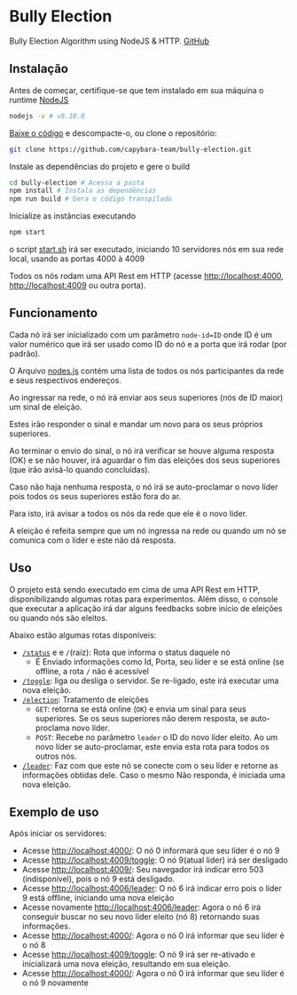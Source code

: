 # Bully Election

Bully Election Algorithm using NodeJS & HTTP. [GitHub](https://github.com/capybara-team/bully-election)

## Instalação

Antes de começar, certifique-se que tem instalado em sua máquina o runtime [NodeJS](https://nodejs.org/en/)

```bash
nodejs -v # v8.10.0
```

[Baixe o código](https://github.com/capybara-team/bully-election/archive/master.zip) e descompacte-o, ou clone o repositório:

```bash
git clone https://github.com/capybara-team/bully-election.git
```

Instale as dependências do projeto e gere o build

```bash
cd bully-election # Acessa a pasta
npm install # Instala as dependências
npm run build # Gera o código transpilado
```

Inicialize as instâncias executando

```bash
npm start
```

o script [start.sh](./start.sh) irá ser executado, iniciando 10 servidores nós em sua rede local, usando as portas 4000 à 4009

Todos os nós rodam uma API Rest em HTTP (acesse <http://localhost:4000>, <http://localhost:4009> ou outra porta).

## Funcionamento
  
Cada nó irá ser inicializado com um parâmetro `node-id=ID` onde ID é um valor numérico que irá ser usado como ID do nó e a porta que irá rodar (por padrão).
  
O Arquivo [nodes.js](./src/nodes.js) contém uma lista de todos os nós participantes da rede e seus respectivos endereços.
  
Ao ingressar na rede, o nó irá enviar aos seus superiores (nós de ID maior) um sinal de eleição.

Estes irão responder o sinal e mandar um novo para os seus próprios superiores.

Ao terminar o envio do sinal, o nó irá verificar se houve alguma resposta (OK) e se não houver, irá aguardar o fim das eleições dos seus superiores (que irão avisá-lo quando concluídas).

Caso não haja nenhuma resposta, o nó irá se auto-proclamar o novo líder pois todos os seus superiores estão fora do ar.

Para isto, irá avisar a todos os nós da rede que ele é o novo lider.

A eleição é refeita sempre que um nó ingressa na rede ou quando um nó se comunica com o líder e este não dá resposta.
  
## Uso
  
O projeto está sendo executado em cima de uma API Rest em HTTP, disponibilizando algumas rotas para experimentos. Além disso, o console que executar a aplicação irá dar alguns feedbacks sobre início de eleições ou quando nós são eleitos.

Abaixo estão algumas rotas disponíveis:

- [`/status`](http://localhost:4000/) e  e `/`(raíz): Rota que informa o status daquele nó
  - É Enviado informações como Id, Porta, seu líder e se está online (se offline, a rota `/` não é acessível
- [`/toggle`](http://localhost:4000/toggle): liga ou desliga o servidor. Se re-ligado, este irá executar uma nova eleição.
- [`/election`](http://localhost:4000/election): Tratamento de eleições
  - `GET`: retorna se está online (`OK`) e envia um sinal para seus superiores. Se os seus superiores não derem resposta, se auto-proclama novo líder.
  - `POST`: Recebe no parâmetro `leader` o ID do novo líder eleito. Ao um novo líder se auto-proclamar, este envia esta rota para todos os outros nós.
- [`/leader`](http://localhost:4000/leader): Faz com que este nó se conecte com o seu líder e retorne as informações obtidas dele. Caso o mesmo Não responda, é iniciada uma nova eleição.

## Exemplo de uso

Após iniciar os servidores:

- Acesse <http://localhost:4000/>: O nó 0 informará que seu líder é o nó 9
- Acesse <http://localhost:4009/toggle>: O nó 9(atual líder) irá ser desligado
- Acesse <http://localhost:4009/>: Seu navegador irá indicar erro 503 (indisponível), pois o nó 9 está desligado.
- Acesse <http://localhost:4006/leader>: O nó 6 irá indicar erro pois o líder 9 está offline, iniciando uma nova eleição
- Acesse novamente <http://localhost:4006/leader>: Agora o nó 6 irá conseguir buscar no seu novo líder eleito (nó 8) retornando suas informações.
- Acesse  <http://localhost:4000/>: Agora o nó 0 irá informar que seu líder é o nó 8
- Acesse  <http://localhost:4009/toggle>: O nó 9 irá ser re-ativado e inicializará uma nova eleição, resultando em sua eleição.
- Acesse  <http://localhost:4000/>: Agora o nó 0 irá informar que seu líder é o nó 9 novamente